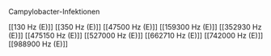 

Campylobacter-Infektionen

[[130 Hz (E)]]
[[350 Hz (E)]]
[[47500 Hz (E)]]
[[159300 Hz (E)]]
[[352930 Hz (E)]]
[[475150 Hz (E)]]
[[527000 Hz (E)]]
[[662710 Hz (E)]]
[[742000 Hz (E)]]
[[988900 Hz (E)]]